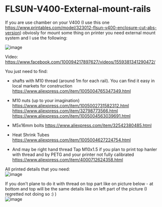 # FLSUN-V400-External-mount-rails

If you are use chamber on your V400 (I use this one https://www.printables.com/model/323012-flsun-v400-enclosure-cut-abs-version) obviosly for mount some thing on 
printer you need external mount system and I use the following:

![image](https://github.com/ViktorDiy/FLSUN-V400-External-mount-rails/assets/147925158/8b0ee1f9-2355-4b3a-8d2f-65948524fad7)

Video:
https://www.facebook.com/100094217897627/videos/1559381341290472/

You just need to find:

- shafts with M10 thread (around 1m for each rail). You can find it easy in local markets for construction https://www.aliexpress.com/item/1005004765347349.html
  
- M10 nuts (up to your imagination)
  https://www.aliexpress.com/item/1005002731582312.html
  https://www.aliexpress.com/item/32798773566.html
  https://www.aliexpress.com/item/1005004563039691.html

- M5x16mm bolts https://www.aliexpress.com/item/32542380485.html
  
- Heat Shrink Tubes https://www.aliexpress.com/item/1005004627224754.html

- And may be right hand thread Tap M10x1.5 if you plan to print top hanler with thread and by PETG and your printer not fully calibrated https://www.aliexpress.com/item/4000712624358.html

All printed details that you need: <br/>
![image](https://github.com/ViktorDiy/FLSUN-V400-External-mount-rails/assets/147925158/2e6e647b-c3c6-4430-b8bd-782455eb305c)

If you don't plane to do it with thread on top part like on picture below - at bottom and top will be the same details like on left part of the picture (I regretted not doing so :) ) <br/>
![image](https://github.com/ViktorDiy/FLSUN-V400-External-mount-rails/assets/147925158/d6405969-0d34-407c-9bcc-9c32b49100a6)




